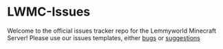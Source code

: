 # LWMC-Issues
Welcome to the official issues tracker repo for the Lemmyworld Minecraft Server!
Please use our issues templates,
either [bugs](https://github.com/lemmyworld/LWMC-Issues/issues/new?assignees=&labels=BUG&projects=&template=bug_report.md&title=) or [suggestions](https://github.com/lemmyworld/LWMC-Issues/issues/new?assignees=&labels=Suggestion&projects=&template=suggestion.md&title=)
